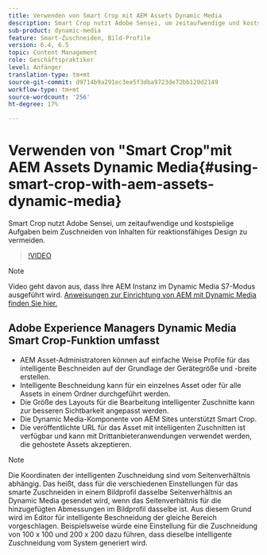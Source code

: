 ```yaml
---
title: Verwenden von Smart Crop mit AEM Assets Dynamic Media
description: Smart Crop nutzt Adobe Sensei, um zeitaufwendige und kostspielige Aufgaben beim Zuschneiden von Inhalten für reaktionsfähiges Design zu vermeiden.
sub-product: dynamic-media
feature: Smart-Zuschneiden, Bild-Profile
version: 6.4, 6.5
topic: Content Management
role: Geschäftspraktiker
level: Anfänger
translation-type: tm+mt
source-git-commit: d9714b9a291ec3ee5f3dba9723de72bb120d2149
workflow-type: tm+mt
source-wordcount: '256'
ht-degree: 17%

---
```



# Verwenden von &quot;Smart Crop&quot;mit AEM Assets Dynamic Media{#using-smart-crop-with-aem-assets-dynamic-media}

Smart Crop nutzt Adobe Sensei, um zeitaufwendige und kostspielige Aufgaben beim Zuschneiden von Inhalten für reaktionsfähiges Design zu vermeiden.

>[!VIDEO](https://video.tv.adobe.com/v/21519/)

>[!NOTE]
>
>Video geht davon aus, dass Ihre AEM Instanz im Dynamic Media S7-Modus ausgeführt wird. [Anweisungen zur Einrichtung von AEM mit Dynamic Media finden Sie hier.](https://helpx.adobe.com/de/experience-manager/6-3/assets/using/config-dynamic-fp-14410.html)

## Adobe Experience Managers Dynamic Media Smart Crop-Funktion umfasst

* AEM Asset-Administratoren können auf einfache Weise Profile für das intelligente Beschneiden auf der Grundlage der Gerätegröße und -breite erstellen.
* Intelligente Beschneidung kann für ein einzelnes Asset oder für alle Assets in einem Ordner durchgeführt werden.
* Die Größe des Layouts für die Bearbeitung intelligenter Zuschnitte kann zur besseren Sichtbarkeit angepasst werden.
* Die Dynamic Media-Komponente von AEM Sites unterstützt Smart Crop.
* Die veröffentlichte URL für das Asset mit intelligenten Zuschnitten ist verfügbar und kann mit Drittanbieteranwendungen verwendet werden, die gehostete Assets akzeptieren.

>[!NOTE]
>
>Die Koordinaten der intelligenten Zuschneidung sind vom Seitenverhältnis abhängig. Das heißt, dass für die verschiedenen Einstellungen für das smarte Zuschneiden in einem Bildprofil dasselbe Seitenverhältnis an Dynamic Media gesendet wird, wenn das Seitenverhältnis für die hinzugefügten Abmessungen im Bildprofil dasselbe ist. Aus diesem Grund wird im Editor für intelligente Beschneidung der gleiche Bereich vorgeschlagen. Beispielsweise würde eine Einstellung für die Zuschneidung von 100 x 100 und 200 x 200 dazu führen, dass dieselbe intelligente Zuschneidung vom System generiert wird.
